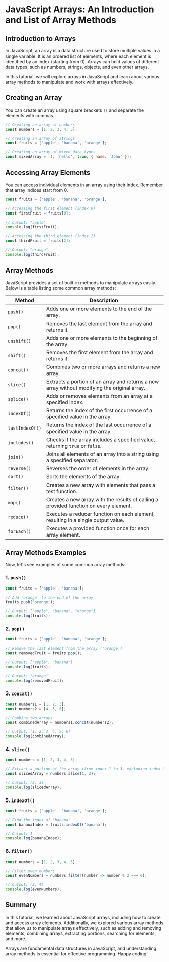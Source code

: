 # JavaScript Arrays: An Introduction and List of Array Methods

## Introduction to Arrays

In JavaScript, an array is a data structure used to store multiple values in a single variable. It is an ordered list of elements, where each element is identified by an index (starting from 0). Arrays can hold values of different data types, such as numbers, strings, objects, and even other arrays. 

In this tutorial, we will explore arrays in JavaScript and learn about various array methods to manipulate and work with arrays effectively.

## Creating an Array

You can create an array using square brackets `[]` and separate the elements with commas.

```javascript
// Creating an array of numbers
const numbers = [1, 2, 3, 4, 5];

// Creating an array of strings
const fruits = ['apple', 'banana', 'orange'];

// Creating an array of mixed data types
const mixedArray = [1, 'hello', true, { name: 'John' }];
```

## Accessing Array Elements

You can access individual elements in an array using their index. Remember that array indices start from 0.

```javascript
const fruits = ['apple', 'banana', 'orange'];

// Accessing the first element (index 0)
const firstFruit = fruits[0];

// Output: "apple"
console.log(firstFruit);

// Accessing the third element (index 2)
const thirdFruit = fruits[2];

// Output: "orange"
console.log(thirdFruit);
```

## Array Methods

JavaScript provides a set of built-in methods to manipulate arrays easily. Below is a table listing some common array methods:

| Method            | Description                                                                                   |
| ----------------- | --------------------------------------------------------------------------------------------- |
| `push()`          | Adds one or more elements to the end of the array.                                          |
| `pop()`           | Removes the last element from the array and returns it.                                     |
| `unshift()`       | Adds one or more elements to the beginning of the array.                                    |
| `shift()`         | Removes the first element from the array and returns it.                                    |
| `concat()`        | Combines two or more arrays and returns a new array.                                        |
| `slice()`         | Extracts a portion of an array and returns a new array without modifying the original array.|
| `splice()`        | Adds or removes elements from an array at a specified index.                                |
| `indexOf()`       | Returns the index of the first occurrence of a specified value in the array.                |
| `lastIndexOf()`   | Returns the index of the last occurrence of a specified value in the array.                 |
| `includes()`      | Checks if the array includes a specified value, returning `true` or `false`.                |
| `join()`          | Joins all elements of an array into a string using a specified separator.                    |
| `reverse()`       | Reverses the order of elements in the array.                                                |
| `sort()`          | Sorts the elements of the array.                                                             |
| `filter()`        | Creates a new array with elements that pass a test function.                                |
| `map()`           | Creates a new array with the results of calling a provided function on every element.       |
| `reduce()`        | Executes a reducer function on each element, resulting in a single output value.            |
| `forEach()`       | Executes a provided function once for each array element.                                   |

## Array Methods Examples

Now, let's see examples of some common array methods:

### 1. `push()`

```javascript
const fruits = ['apple', 'banana'];

// Add 'orange' to the end of the array
fruits.push('orange');

// Output: ["apple", "banana", "orange"]
console.log(fruits);
```

### 2. `pop()`

```javascript
const fruits = ['apple', 'banana', 'orange'];

// Remove the last element from the array ('orange')
const removedFruit = fruits.pop();

// Output: ["apple", "banana"]
console.log(fruits);

// Output: "orange"
console.log(removedFruit);
```

### 3. `concat()`

```javascript
const numbers1 = [1, 2, 3];
const numbers2 = [4, 5, 6];

// Combine two arrays
const combinedArray = numbers1.concat(numbers2);

// Output: [1, 2, 3, 4, 5, 6]
console.log(combinedArray);
```

### 4. `slice()`

```javascript
const numbers = [1, 2, 3, 4, 5];

// Extract a portion of the array (from index 1 to 3, excluding index 3)
const slicedArray = numbers.slice(1, 3);

// Output: [2, 3]
console.log(slicedArray);
```

### 5. `indexOf()`

```javascript
const fruits = ['apple', 'banana', 'orange'];

// Find the index of 'banana'
const bananaIndex = fruits.indexOf('banana');

// Output: 1
console.log(bananaIndex);
```

### 6. `filter()`

```javascript
const numbers = [1, 2, 3, 4, 5];

// Filter even numbers
const evenNumbers = numbers.filter(number => number % 2 === 0);

// Output: [2, 4]
console.log(evenNumbers);
```

## Summary

In this tutorial, we learned about JavaScript arrays, including how to create and access array elements. Additionally, we explored various array methods that allow us to manipulate arrays effectively, such as adding and removing elements, combining arrays, extracting portions, searching for elements, and more. 

Arrays are fundamental data structures in JavaScript, and understanding array methods is essential for effective programming. Happy coding!
